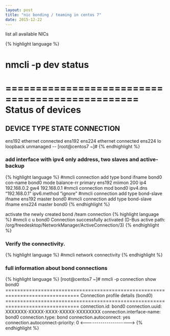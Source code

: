 ```yaml
---
layout: post
title: "nic bonding / teaming in centos 7"
date: 2015-12-22
---
```


list all available NICs

{% highlight language %}
# nmcli -p dev status
================================================
               Status of devices
================================================
DEVICE  TYPE      STATE      CONNECTION
------------------------------------------------
ens192  ethernet  connected  ens192
ens224  ethernet  connected  ens224
lo      loopback  unmanaged  --
[root@centos7 ~]#
{% endhighlight %}

<h3>add interface with ipv4 only address, two slaves and active-backup</h3>
{% highlight language %}
#nmcli connection add type bond ifname bond0 con-name bond0 mode balance-rr primary ens192 miimon 200 ip4 192.168.0.2 gw4 192.168.0.1
#nmcli connection mod bond0 ipv4.dns “192.168.0.1” ipv6.method “ignore”
#nmcli connection add type bond-slave ifname ens192 master bond0
#nmcli connection add type bond-slave ifname ens224 master bond0
{% endhighlight %}

activate the newly created bond /team connection
{% highlight language %}
#nmcli c u bond0
Connection successfully activated (D-Bus active path: /org/freedesktop/NetworkManager/ActiveConnection/3)
{% endhighlight %}

<h3>Verify the connectivity.</h3>
{% highlight language %}
#nmcli network connectivity
{% endhighlight %}
<h3>full information about bond connections</h3>
{% highlight language %}
[root@centos7 ~]# nmcli -p connection show bond0
===============================================================================
                      Connection profile details (bond0)
===============================================================================
connection.id:                          bond0
connection.uuid:                        XXXXXXX-XXXXX-XXXX-XXXXX-XXXXXXXX
connection.interface-name:              bond0
connection.type:                        bond
connection.autoconnect:                 yes
connection.autoconnect-priority:        0
<--------------------->
{% endhighlight %}
